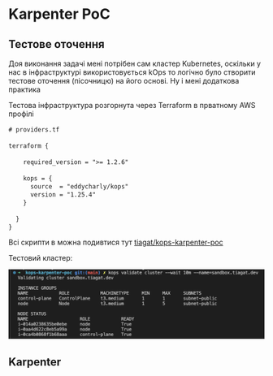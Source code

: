 # Karpenter PoC

## Тестове оточення

Доя виконання задачі мені потрібен сам кластер Kubernetes, оскільки у нас в інфраструктурі використовується kOps то логічно було створити тестове оточення (пісочницю) на його основі. Ну і мені додаткова практика

Тестова інфраструктура розгорнута через Terraform в прватному AWS профілі

```
# providers.tf

terraform {

    required_version = ">= 1.2.6"

    kops = {
      source  = "eddycharly/kops"
      version = "1.25.4"
    }

  }
}

```

Всі скрипти в можна подивтися тут [tiagat/kops-karpenter-poc](https://github.com/tiagat/kops-karpenter-poc)

Тестовий кластер:

![image](./images//Screenshot%202023-10-18%20at%2010.00.13.png)

## Karpenter
